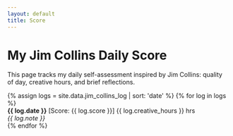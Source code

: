 ```yaml
---
layout: default
title: Score
---
```


<link rel="stylesheet" href="/assets/css/jim-collins.css">
<script src="https://cdn.jsdelivr.net/npm/chart.js"></script>

<h1>My Jim Collins Daily Score</h1>

<p>This page tracks my daily self-assessment inspired by Jim Collins: quality of day, creative hours, and brief reflections.</p>

<canvas id="scoreChart"></canvas>

<style>
#scoreChart {
  max-height: 300px;  /* Adjust size here */
  width: 100%;
}
</style>

<div class="score-log">
  {% assign logs = site.data.jim_collins_log | sort: 'date' %}
  {% for log in logs %}
    <div class="score-entry">
      <strong>{{ log.date }}</strong>  
      [Score: {{ log.score }}]  
      {{ log.creative_hours }} hrs  
      <br><em>{{ log.note }}</em>
    </div>
  {% endfor %}
</div>

<script>
// Pull data from Jekyll data file into JavaScript arrays
const labels = [{% for log in site.data.jim_collins_log | sort: 'date' %}'{{ log.date }}',{% endfor %}];
const scores = [{% for log in site.data.jim_collins_log | sort: 'date' %}{{ log.score }},{% endfor %}];
const hours = [{% for log in site.data.jim_collins_log | sort: 'date' %}{{ log.creative_hours }},{% endfor %}];

const ctx = document.getElementById('scoreChart').getContext('2d');
const scoreChart = new Chart(ctx, {
    type: 'line',
    data: {
        labels: labels,
        datasets: [
          {
            label: 'Daily Score',
            data: scores,
            yAxisID: 'yScore',
            fill: false,
            borderColor: '#2ecc71',
            backgroundColor: '#2ecc71',
            tension: 0.3,
            pointRadius: 4,
            pointBackgroundColor: function(context) {
                const val = context.raw;
                if (val === 2) return '#27ae60';
                if (val === 1) return '#2ecc71';
                if (val === 0) return '#bdc3c7';
                if (val === -1) return '#e67e22';
                if (val === -2) return '#e74c3c';
                return '#000';
            },
          },
          {
            label: 'Creative Hours',
            data: hours,
            yAxisID: 'yHours',
            fill: false,
            borderColor: '#3498db',
            backgroundColor: '#3498db',
            borderDash: [5, 5],
            tension: 0.3,
            pointRadius: 3,
          }
        ]
    },
    options: {
        scales: {
            yScore: {
                type: 'linear',
                position: 'left',
                min: -2,
                max: 2,
                ticks: { stepSize: 1 },
                title: {
                    display: true,
                    text: 'Score'
                }
            },
            yHours: {
                type: 'linear',
                position: 'right',
                title: {
                    display: true,
                    text: 'Creative Hours'
                },
                grid: {
                    drawOnChartArea: false
                }
            },
            x: {
                ticks: {
                    maxRotation: 45,
                    minRotation: 45
                }
            }
        },
        plugins: {
            legend: {
                display: true
            },
            tooltip: {
                mode: 'index',
                intersect: false
            }
        }
    }
});
</script>

